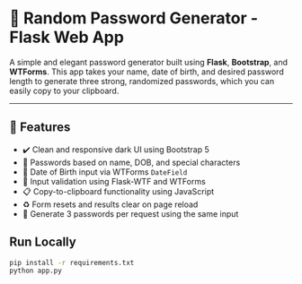 # 🔐 Random Password Generator - Flask Web App

A simple and elegant password generator built using **Flask**, **Bootstrap**, and **WTForms**. This app takes your name, date of birth, and desired password length to generate three strong, randomized passwords, which you can easily copy to your clipboard.

---

## 🚀 Features

- ✔️ Clean and responsive dark UI using Bootstrap 5
- 🔐 Passwords based on name, DOB, and special characters
- 📅 Date of Birth input via WTForms `DateField`
- 🧪 Input validation using Flask-WTF and WTForms
- 📋 Copy-to-clipboard functionality using JavaScript
- ♻️ Form resets and results clear on page reload
- 🔁 Generate 3 passwords per request using the same input

## Run Locally

```bash
pip install -r requirements.txt
python app.py